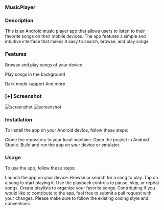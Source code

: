### MusicPlayer
### Description
This is an Android music player app that allows users to listen to their favorite songs on their mobile devices. The app features a simple and intuitive interface that makes it easy to search, browse, and play songs.

### Features
Browse and play songs of your device

Play songs in the background

Dark mode support
And more
### [+] Screenshot
![screenshot](https://github.com/blessioz/Projects-assits/blob/main/image.png)
![screenshot](https://github.com/blessioz/Projects-assits/blob/main/Screenshot_20230301_144829555.png)

### Installation
To install the app on your Android device, follow these steps:

Clone the repository to your local machine.
Open the project in Android Studio.
Build and run the app on your device or emulator.
### Usage
To use the app, follow these steps:

Launch the app on your device.
Browse or search for a song to play.
Tap on a song to start playing it.
Use the playback controls to pause, skip, or repeat songs.
Create playlists to organize your favorite songs.
Contributing
If you would like to contribute to the app, feel free to submit a pull request with your changes. Please make sure to follow the existing coding style and conventions.
